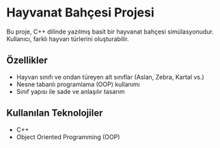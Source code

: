 # Hayvanat Bahçesi Projesi 

Bu proje, C++ dilinde yazılmış basit bir hayvanat bahçesi simülasyonudur. Kullanıcı, farklı hayvan türlerini oluşturabilir.

##  Özellikler

- Hayvan sınıfı ve ondan türeyen alt sınıflar (Aslan, Zebra, Kartal vs.)
- Nesne tabanlı programlama (OOP) kullanımı
- Sınıf yapısı ile sade ve anlaşılır tasarım

##  Kullanılan Teknolojiler

- C++  
- Object Oriented Programming (OOP)

